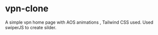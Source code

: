 # vpn-clone
A simple vpn home page with AOS animations , Tailwind CSS used. Used swiperJS to create silder.
